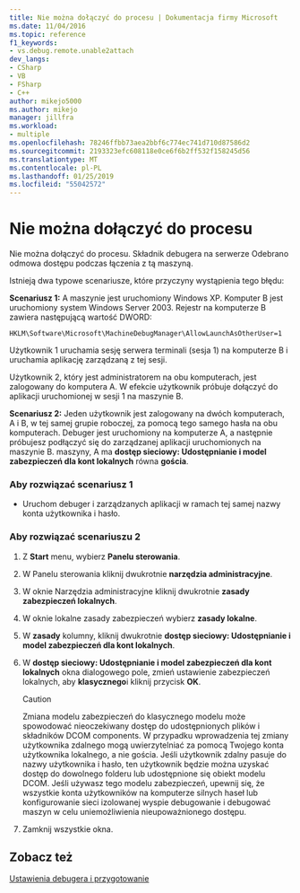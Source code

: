 ```yaml
---
title: Nie można dołączyć do procesu | Dokumentacja firmy Microsoft
ms.date: 11/04/2016
ms.topic: reference
f1_keywords:
- vs.debug.remote.unable2attach
dev_langs:
- CSharp
- VB
- FSharp
- C++
author: mikejo5000
ms.author: mikejo
manager: jillfra
ms.workload:
- multiple
ms.openlocfilehash: 78246ffbb73aea2bbf6c774ec741d710d87586d2
ms.sourcegitcommit: 2193323efc608118e0ce6f6b2ff532f158245d56
ms.translationtype: MT
ms.contentlocale: pl-PL
ms.lasthandoff: 01/25/2019
ms.locfileid: "55042572"
---
```

# <a name="unable-to-attach-to-the-process"></a>Nie można dołączyć do procesu
Nie można dołączyć do procesu. Składnik debugera na serwerze Odebrano odmowa dostępu podczas łączenia z tą maszyną.  
  
 Istnieją dwa typowe scenariusze, które przyczyny wystąpienia tego błędu:  
  
 **Scenariusz 1:** A maszynie jest uruchomiony Windows XP. Komputer B jest uruchomiony system Windows Server 2003. Rejestr na komputerze B zawiera następującą wartość DWORD:  
  
 `HKLM\Software\Microsoft\MachineDebugManager\AllowLaunchAsOtherUser=1`  
  
 Użytkownik 1 uruchamia sesję serwera terminali (sesja 1) na komputerze B i uruchamia aplikację zarządzaną z tej sesji.  
  
 Użytkownik 2, który jest administratorem na obu komputerach, jest zalogowany do komputera A. W efekcie użytkownik próbuje dołączyć do aplikacji uruchomionej w sesji 1 na maszynie B.  
  
 **Scenariusz 2:** Jeden użytkownik jest zalogowany na dwóch komputerach, A i B, w tej samej grupie roboczej, za pomocą tego samego hasła na obu komputerach. Debuger jest uruchomiony na komputerze A, a następnie próbujesz podłączyć się do zarządzanej aplikacji uruchomionych na maszynie B. maszyny, A ma **dostęp sieciowy: Udostępnianie i model zabezpieczeń dla kont lokalnych** równa **gościa**.  
  
### <a name="to-solve-scenario-1"></a>Aby rozwiązać scenariusz 1  
  
-   Uruchom debuger i zarządzanych aplikacji w ramach tej samej nazwy konta użytkownika i hasło.  
  
### <a name="to-solve-scenario-2"></a>Aby rozwiązać scenariuszu 2  
  
1.  Z **Start** menu, wybierz **Panelu sterowania**.  
  
2.  W Panelu sterowania kliknij dwukrotnie **narzędzia administracyjne**.  
  
3.  W oknie Narzędzia administracyjne kliknij dwukrotnie **zasady zabezpieczeń lokalnych**.  
  
4.  W oknie lokalne zasady zabezpieczeń wybierz **zasady lokalne**.  
  
5.  W **zasady** kolumny, kliknij dwukrotnie **dostęp sieciowy: Udostępnianie i model zabezpieczeń dla kont lokalnych**.  
  
6.  W **dostęp sieciowy: Udostępnianie i model zabezpieczeń dla kont lokalnych** okna dialogowego pole, zmień ustawienie zabezpieczeń lokalnych, aby **klasycznego**i kliknij przycisk **OK**.  
  
    > [!CAUTION]
    >  Zmiana modelu zabezpieczeń do klasycznego modelu może spowodować nieoczekiwany dostęp do udostępnionych plików i składników DCOM components. W przypadku wprowadzenia tej zmiany użytkownika zdalnego mogą uwierzytelniać za pomocą Twojego konta użytkownika lokalnego, a nie gościa. Jeśli użytkownik zdalny pasuje do nazwy użytkownika i hasło, ten użytkownik będzie można uzyskać dostęp do dowolnego folderu lub udostępnione się obiekt modelu DCOM. Jeśli używasz tego modelu zabezpieczeń, upewnij się, że wszystkie konta użytkowników na komputerze silnych haseł lub konfigurowanie sieci izolowanej wyspie debugowanie i debugować maszyn w celu uniemożliwienia nieupoważnionego dostępu.  
  
7.  Zamknij wszystkie okna.  
  
## <a name="see-also"></a>Zobacz też  
 [Ustawienia debugera i przygotowanie](../debugger/debugger-settings-and-preparation.md)